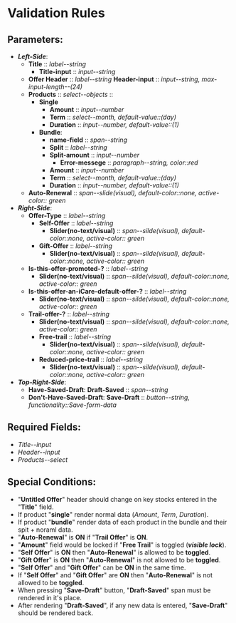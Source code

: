 # Validation Rules

## Parameters:

- ***Left-Side***:
    - **Title** :: *label--string*
        - **Title-input** :: *input--string*
    - **Offer Header** :: *label--string*
        **Header-input** :: *input--string, max-input-length--(24)*
    - **Products** :: *select--objects* :: 
        - **Single**
            - **Amount** :: *input--number*
            - **Term** :: *select--month, default-value::(day)*
            - **Duration** :: *input--number, default-value::(1)*
        - **Bundle**: 
            - **name-field** :: *span--string*
            - **Split** :: *label--string*
            - **Split-amount** :: *input--number*
                - **Error-messege** :: *paragraph--string, color::red*
            - **Amount** :: *input--number*
            - **Term** :: *select--month, default-value::(day)*
            - **Duration** :: *input--number, default-value::(1)*
    - **Auto-Renewal** :: *span--slide(visual), default-color::none, active-color:: green*
- ***Right-Side***:
    - **Offer-Type** :: *label--string*
        - **Self-Offer** :: *label--string*
            - **Slider(no-text/visual)** :: *span--silde(visual), default-color::none, active-color:: green*
        - **Gift-Offer** :: *label--string*
            - **Slider(no-text/visual)** :: *span--silde(visual), default-color::none, active-color:: green*
    - **Is-this-offer-promoted-?** :: *label--string*
      - **Slider(no-text/visual)** :: *span--silde(visual), default-color::none, active-color:: green*
    - **Is-this-offer-an-iCare-default-offer-?** :: *label--string*
      - **Slider(no-text/visual)** :: *span--silde(visual), default-color::none, active-color:: green*
    - **Trail-offer-?** :: *label--string*
      - **Slider(no-text/visual)** :: *span--silde(visual), default-color::none, active-color:: green*
      - **Free-trail** :: *label--string*
        - **Slider(no-text/visual)** :: *span--silde(visual), default-color::none, active-color:: green*
      - **Reduced-price-trail** :: *label--string*
        - **Slider(no-text/visual)** :: *span--silde(visual), default-color::none, active-color:: green*
- ***Top-Right-Side***:
    - **Have-Saved-Draft**:
        **Draft-Saved** :: *span--string*
    - **Don't-Have-Saved-Draft**:
        **Save-Draft** :: *button--string, functionality::Save-form-data*

## Required Fields:

- *Title--input*
- *Header--input*
- *Products--select*


## Special Conditions:

- "**Untitled Offer**" header should change on key stocks entered in the "**Title**" field.
- If product "**single**" render normal data (*Amount*, *Term*, *Duration*).
- If product "**bundle**" render data of each product in the bundle and their spit + noraml data.
- "**Auto-Renewal**" is **ON** if "**Trail Offer**" is **ON**.
- "**Amount**" field would be locked if "**Free Trail**" is toggled (***visible lock***).
- "**Self Offer**" is **ON** then "**Auto-Renewal**" is allowed to be **toggled**.
- "**Gift Offer**" is **ON** then "**Auto-Renewal**" is not allowed to be **toggled**.
- "**Self Offer**" and "**Gift Offer**" can be **ON** in the same time.
- If "**Self Offer**" and "**Gift Offer**" are **ON** then "**Auto-Renewal**" is not allowed to be **toggled**.
- When pressing "**Save-Draft**" button, "**Draft-Saved**" span must be rendered in it's place.
- After rendering "**Draft-Saved**", if any new data is entered, "**Save-Draft**" should be rendered back.
    